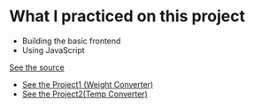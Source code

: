 
<h1>What I practiced on this project</h1>
<ul>
  <li> Building the basic frontend</li>
  <li> Using JavaScript </li>
</ul>
<a href="https://www.youtube.com/watch?v=EHclqGV_KME">See the source </a>
<ul>
  <li><a href="https://mahlafdf.github.io/converter/Weight/">See the Project1 (Weight Converter) </a></li>
  <li><a href="https://mahlafdf.github.io/converter/Temp/">See the Project2(Temp Converter)</a></li>
</ul>

